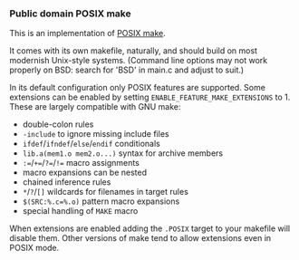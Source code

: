 ### Public domain POSIX make

This is an implementation of [POSIX make](https://pubs.opengroup.org/onlinepubs/9699919799/utilities/make.html).

It comes with its own makefile, naturally, and should build on most
modernish Unix-style systems.  (Command line options may not work
properly on BSD:  search for 'BSD' in main.c and adjust to suit.)

In its default configuration only POSIX features are supported.  Some
extensions can be enabled by setting `ENABLE_FEATURE_MAKE_EXTENSIONS`
to 1.  These are largely compatible with GNU make:

 - double-colon rules
 - `-include` to ignore missing include files
 - `ifdef`/`ifndef`/`else`/`endif` conditionals
 - `lib.a(mem1.o mem2.o...)` syntax for archive members
 - `:=`/`+=`/`?=`/`!=` macro assignments
 - macro expansions can be nested
 - chained inference rules
 - `*`/`?`/`[]` wildcards for filenames in target rules
 - `$(SRC:%.c=%.o)` pattern macro expansions
 - special handling of `MAKE` macro

When extensions are enabled adding the `.POSIX` target to your makefile
will disable them.  Other versions of make tend to allow extensions even
in POSIX mode.
